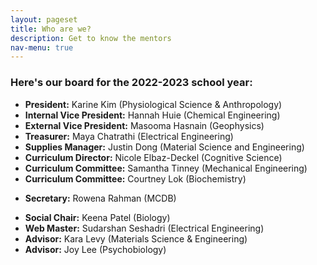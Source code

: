 ```yaml
---
layout: pageset
title: Who are we?
description: Get to know the mentors
nav-menu: true
---
```


### Here's our board for the 2022-2023 school year:

- **President:** Karine Kim (Physiological Science & Anthropology)
- **Internal Vice President:** Hannah Huie (Chemical Engineering)
- **External Vice President:** Masooma Hasnain (Geophysics)
- **Treasurer:** Maya Chatrathi (Electrical Engineering)
- **Supplies Manager:** Justin Dong (Material Science and Engineering)
- **Curriculum Director:** Nicole Elbaz-Deckel (Cognitive Science)
- **Curriculum Committee:** Samantha Tinney (Mechanical Engineering)
- **Curriculum Committee:** Courtney Lok (Biochemistry)
<!-- - **Curriculum Committee:**  -->
- **Secretary:** Rowena Rahman (MCDB)
<!-- - **Digital Media and Graphics Director:**  -->
- **Social Chair:** Keena Patel (Biology)
- **Web Master:** Sudarshan Seshadri (Electrical Engineering)
- **Advisor:** Kara Levy (Materials Science & Engineering)
- **Advisor:** Joy Lee (Psychobiology)

<!-- # Mentors

All the mentors go here! -->
